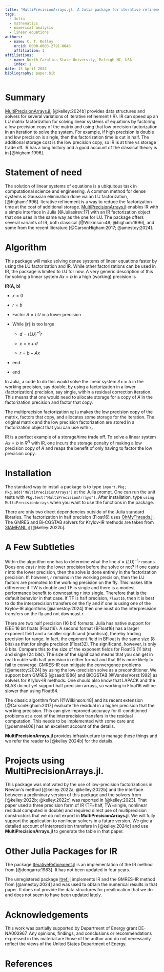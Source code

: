 ```yaml
---
title: 'MultiPrecisionArrays.jl: A Julia package for iterative refinement'
tags:
  - Julia
  - mathematics
  - numerical analysis
  - linear equations
authors:
  - name: C. T. Kelley
    orcid: 0000-0003-2791-0648
    affiliation: 1
affiliations:
  - name: North Carolina State University, Raleigh NC, USA
    index: 1
date: 15 April 2024
bibliography: paper.bib
---
```


# Summary

[MultiPrecisionArrays.jl](https://github.com/ctkelley/MultiPrecisionArrays.jl),
[@kelley:2024b] provides data structures and
solvers for several variations of iterative refinement (IR). IR can speed up an LU matrix factorization for solving linear systems of equations by
factoring a low precision copy of the matrix and using that 
low precision factorization in an iteration to solve the system.
For example, if high precision is double and low precision is single,
then the factorization time is cut in half.
The additional storage cost is the low precision copy, 
so IR is at time vs storage trade off. IR has a long history
and a good account of the classical theory is in [@higham:1996].

# Statement of need

The solution of linear systems of equations is a ubiquitous task
in computational science and engineering. A common method for dense
systems is Gaussian elimination done via an LU factorization,
[@higham:1996].  Iterative refinement is a way to reduce the factorization
time at the cost of additional storage. 
[MultiPrecisionArrays.jl](https://github.com/ctkelley/MultiPrecisionArrays.jl)
enables IR with a simple interface in Julia [@Juliasirev:17] with an
IR factorization object that one uses in the same way as the one for LU.
The package offers several variants of IR, both classical
[@Wilkinson:48; @higham:1996], and some from the recent literature
[@CarsonHigham:2017; @amestoy:2024].

# Algorithm

This package will make solving dense systems of linear equations faster by using the LU factorization and IR. While other factorizations can be used in IR, the
package is limited to LU for now. A very generic description of this 
for solving a linear system $A x = b$ in a high (working) precision is

__IR(A, b)__

- $x = 0$

- $r = b$

- Factor $A = LU$ in a lower precision

- While $\| r \|$ is too large

  - $d = (LU)^{-1} r$

  - $x = x + d$

  - $r = b - Ax$

- end

- end


In Julia, a code to do this would solve the linear system $A x = b$ 
in the working precision, say double,
by using a factorization in a lower (factorization) 
precision, say single, within a residual correction iteration. 
This means that one would need to allocate storage for a copy of $A$ 
in the factorization precision and factor that copy. 

The multiprecision factorization ```mplu``` makes the low precision copy
of the matrix, factors that copy, and allocates some storage for the 
iteration. The original matrix and the low precision factorization
are stored in a factorization object that you can use with ```\```.

IR is a perfect example of a storage/time trade off.
To solve a linear system $A x = b$ in $R^N$ with IR,
one incurs the storage penalty of making a low
precision copy of $A$ and reaps the benefit of only having to
factor the low precision copy.

# Installation

The standard way to install a package is to type ```import.Pkg; Pkg.add("MultiPrecisionArrays")``` at the Julia prompt. One can run the unit tests with ```Pkg.test("MultiPrecisionArrays")```.
After installation, type ```using MultiPrecisionArrays``` when you want to use the functions in the package.

There are only two direct dependencies outside of the Julia standard libraries.
The factorization in half precision (Float16) uses 
[OhMyThreads.jl](https://github.com/JuliaFolds2/OhMyThreads.jl). The
GMRES and Bi-CGSTAB solvers for Krylov-IR methods are taken from
[SIAMFANL.jl](https://github.com/ctkelley/SIAMFANLEquations.jl)
[@kelley:2022b].

# A Few Subtleties

Within the algorithm one has to determine what the line
$d = (LU)^{-1} r$ means. Does one cast $r$ into the lower precision before 
the solve or not? If one casts $r$ into the lower precision, then the solve
is done entirely in the factorization precision. If, however, $r$ remains
in the working precision, then the LU factors are promoted to the working
precision on the fly. This makes little difference if TW is double and 
TF is single and there is a modest performance benefit to downcasting $r$ into
single. Therefore that is the default behavior in that case. 
If TF is half precision, ```Float16```, then it is best to do the interprecision
transfers on the fly and if 
one is using one of the Krylov-IR algorithms
[@amestoy:2024] then one must do the interprecision transfers on the fly
and not downcast $r$.

There are two half precision (16 bit) formats. Julia has native support for IEEE 16 bit floats (Float16). A second format (BFloat16) has a larger exponent field and a smaller significand (mantissa), thereby trading precision for range. In fact, the exponent field in BFloat is the same size (8 bits) as that for single precision (Float32). The significand, however, is only 8 bits. Compare this to the size of the exponent fields for Float16 (11 bits) and single (24 bits). The size of the significand means that you can get in real trouble with half precision in either format and that IR is more likely to fail to converge. GMRES-IR
can mitigate the convergence problems [@amestoy:2024] by using the 
low-precision solve as a preconditioner. We support both GMRES 
[@saad:1986] and BiCGSTAB [@VanderVorst:1992] as solvers for
Krylov-IR methods. One should also know that LAPACK and the BLAS do not yet
support half precision arrays, so working in Float16 will be slower than
using Float64. 

The classic algorithm from [@Wilkinson:48] and its recent extension
[@CarsonHigham:2017] evaluate the residual in a higher precision
that the working precision. This can give improved accuracy for
ill-conditioned problems at a cost of the interprecision transfers
in the residual computation. This needs to be implemented with some
care and [@demmel:06] has an excellent account of the details.

__MultiPrecisionArrays.jl__ provides
infrastructure to manage these things and we refer the reader to
[@kelley:2024b] for the details.

# Projects using __MultiPrecisionArrays.jl__.

This package was motivated by
the use of low-precision factorizations in Newton's method
[@kelley:2022a; @kelley:2022b] and the interface between 
a preliminary version of this
package and the solvers from [@kelley:2022b; @kelley:2022c] was reported in
[@kelley:2023].  That paper used a three 
precision form of IR (TF=half, TW=single, nonlinear residual
computed in double) and required direct use of multiprecision
constructors that we do not export in __MultiPrecisionArrays.jl__.
We will fully support the application to nonlinear solvers in
a future version. We give a detailed account of interprecision
transfers in [@kelley:2024c] and use 
__MultiPrecisionArrays.jl__ to generate the table in that paper.


# Other Julia Packages for IR

The package
[IterativeRefinement.jl](https://github.com/RalphAS/IterativeRefinement.jl)
is an implementation of the IR method from
[@dongarra:1983]. It has not been updated in four years.

The unregistered
package [Itref.jl](https://github.com/bvieuble/Itref.jl) implements
IR and the GMRES-IR method from [@amestoy:2024] and was used to obtain
the numerical results in that paper. It does not provide the
data structures for preallocation that we do and does not seem to have
been updated lately.


# Acknowledgements

This work was partially supported by
Department of Energy grant DE-NA003967. 
Any opinions, findings, and conclusions or recommendations 
expressed in this material are those of the author and 
do not necessarily reflect the views of the United States Department of Energy.


# References
